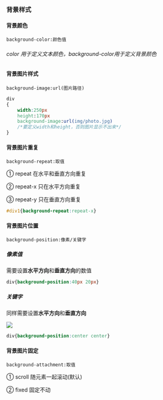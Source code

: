 ### 背景样式

#### 背景颜色

`background-color:颜色值`

###### color 用于定义文本颜色，background-color用于定义背景颜色



#### 背景图片样式

`background-image:url(图片路径)`

```css
div
{
    width:250px
    height:170px
    background-image:url(img/photo.jpg)
    /*要定义width和height，否则图片显示不出来*/
}
```



#### 背景图片重复

`background-repeat:取值`

① repeat 在水平和垂直方向重复

② repeat-x 只在水平方向重复

③ repeat-y 只在垂直方向重复

```css
#div1{background-repeat:repeat-x}
```



#### 背景图片位置

`background-position:像素/关键字`

##### 像素值

需要设置**水平方向**和**垂直方向**的数值

```css
div{background-position:40px 20px}
```

##### 关键字

同样需要设置**水平方向**和**垂直方向**

![](F:\CSS\position.jpg)

```css
div{background-position:center center}
```



#### 背景图片固定

`background-attachment:取值`

① scroll 随元素一起滚动(默认)

② fixed 固定不动